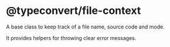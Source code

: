 # @typeconvert/file-context

A base class to keep track of a file name, source code and mode.

It provides helpers for throwing clear error messages.